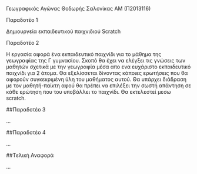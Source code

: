 Γεωγραφικός Αγώνας
Θοδωρής Σαλονίκας
ΑΜ (Π2013116)

Παραδοτέο 1

Δημιουργεία εκπαιδευτικού παιχνιδιού Scratch

Παραδοτέο 2

Η εργασία αφορά ένα εκπαιδευτικό παιχνίδι για το μάθημα της γεωγραφίας της Γ γυμνασίου. Σκοπό θα έχει να ελέγξει τις γνώσεις των μαθητών σχετικά με την γεωγραφία μέσα απο ενα ευχάριστο εκπαιδευτικό παιχνίδι για 2 άτομα.  Θα εξελίσσεται δίνοντας κάποιες ερωτήσεις που θα αφορούν συγκεκριμένη ύλη του μαθήματος αυτού. Θα υπάρχει διάδραση με τον μαθητή-παίκτη αφού θα πρέπει να επιλέξει την σωστή απάντηση σε κάθε ερώτηση που του υποβάλλει το παιχνίδι. Θα εκτελεστεί μεσω scratch.

##Παραδοτέο 3

...

##Παραδοτέο 4

...

##Tελική Αναφορά

...
